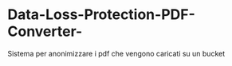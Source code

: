 # Data-Loss-Protection-PDF-Converter-
Sistema per anonimizzare i pdf che vengono caricati su un bucket 
